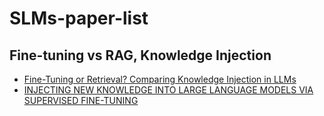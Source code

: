 # SLMs-paper-list

## Fine-tuning vs RAG, Knowledge Injection
+ [Fine-Tuning or Retrieval? Comparing Knowledge Injection in LLMs](https://arxiv.org/pdf/2312.05934)
+ [INJECTING NEW KNOWLEDGE INTO LARGE LANGUAGE MODELS VIA SUPERVISED FINE-TUNING](https://arxiv.org/pdf/2404.00213)
